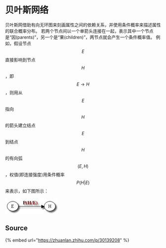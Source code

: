 # 贝叶斯网络

贝叶斯网借助有向无环图来刻画属性之间的依赖关系，并使用条件概率来描述属性的联合概率分布。 若两个节点间以一个单箭头连接在一起，表示其中一个节点是“因\(parents\)”，另一个是“果\(children\)”，两节点就会产生一个条件概率值。 例如，假设节点 $$E$$ 直接影响到节点 $$H$$ ，即 $$E\to H$$ ，则用从 $$E$$ 指向 $$H$$ 的箭头建立结点 $$E$$ 到结点 $$H$$ 的有向弧 $$(E,H)$$ ，权值\(即连接强度\)用条件概率 $$P(H|E)$$ 来表示，如下图所示： 

![](../../../.gitbook/assets/v2-bd986f2fc26e3f13e7ec54cd25b94af0_hd.jpg)



## Source

{% embed url="https://zhuanlan.zhihu.com/p/30139208" %}

